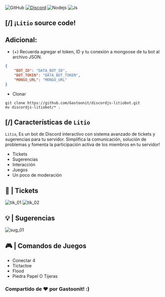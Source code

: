 ![GitHub](https://img.shields.io/badge/GitHub-100000?style=for-the-badge&logo=github&logoColor=white)
[![Discord](https://img.shields.io/badge/Discord-5865F2?style=for-the-badge&logo=discord&logoColor=white)](https://discord.gg/nVhAyrxy78)
![Nodejs](https://img.shields.io/badge/Node.js-43853D?style=for-the-badge&logo=node.js&logoColor=white)
![Js](https://img.shields.io/badge/JavaScript-323330?style=for-the-badge&logo=javascript&logoColor=F7DF1E)
## [/] ¡`Litio` source code!
## Adicional:
- (+) Recuerda agregar el token, ID y tu conexión a mongoose de tu bot al archivo JSON.
```json
{
    "BOT_ID": "DATA_BOT_ID",
    "BOT_TOKEN": "DATA_BOT_TOKEN",
    "MONGO_URL": "MONGO_URL"
}
```
- Clonar
```git
git clone https://github.com/Gastoonit/discordjs-litiobot.git
mv discordjs-litiobot/* .
```
## [/] Características de `Litio`
`Litio`, Es un bot de Discord interactivo con sistema avanzado de tickets y sugerencias para tu servidor. Simplifica la comunicación, solución de problemas y fomenta la participación activa de los miembros en tu servidor!
* Tickets
* Sugerencias
* Interacción
* Juegos
* Un poco de moderación

## 🎫 | Tickets
![tik_01](https://media.discordapp.net/attachments/1037465884769386538/1153844499383058522/SmartSelect_20230919_203727_Video_Player.gif)
![tik_02](https://media.discordapp.net/attachments/1037465884769386538/1153844498468720640/SmartSelect_20230919_203608_Video_Player.gif)
## 💡 | Sugerencias
![sug_01](https://media.discordapp.net/attachments/1037465884769386538/1153844498997186660/20230919_210359.gif)
## 🎮 | Comandos de Juegos
- Conectar 4
- Tictactoe
- Flood
- Piedra Papel O Tijeras

### Compartido de ♥️ por Gastoonit! :)
